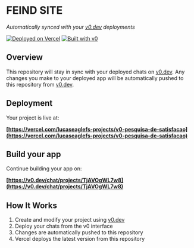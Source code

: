 # FEIND SITE 

*Automatically synced with your [v0.dev](https://v0.dev) deployments*

[![Deployed on Vercel](https://img.shields.io/badge/Deployed%20on-Vercel-black?style=for-the-badge&logo=vercel)](https://vercel.com/lucaseaglefs-projects/v0-pesquisa-de-satisfacao)
[![Built with v0](https://img.shields.io/badge/Built%20with-v0.dev-black?style=for-the-badge)](https://v0.dev/chat/projects/TjAVOgWL7w8)

## Overview

This repository will stay in sync with your deployed chats on [v0.dev](https://v0.dev).
Any changes you make to your deployed app will be automatically pushed to this repository from [v0.dev](https://v0.dev).

## Deployment

Your project is live at:

**[https://vercel.com/lucaseaglefs-projects/v0-pesquisa-de-satisfacao](https://vercel.com/lucaseaglefs-projects/v0-pesquisa-de-satisfacao)**

## Build your app

Continue building your app on:

**[https://v0.dev/chat/projects/TjAVOgWL7w8](https://v0.dev/chat/projects/TjAVOgWL7w8)**

## How It Works

1. Create and modify your project using [v0.dev](https://v0.dev)
2. Deploy your chats from the v0 interface
3. Changes are automatically pushed to this repository
4. Vercel deploys the latest version from this repository